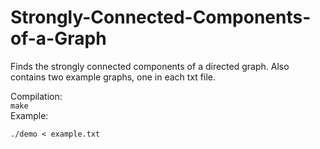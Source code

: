 # Strongly-Connected-Components-of-a-Graph
Finds the strongly connected components of a directed graph.
Also contains two example graphs, one in each txt file.

Compilation:  
```make```  
Example:  
```
./demo < example.txt
```
